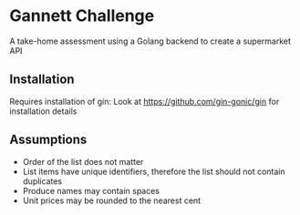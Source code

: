 # Gannett Challenge
A take-home assessment using a Golang backend to create a supermarket API

## Installation
Requires installation of gin:
Look at https://github.com/gin-gonic/gin for installation details

## Assumptions
 - Order of the list does not matter
 - List items have unique identifiers, therefore the list should not contain duplicates
 - Produce names may contain spaces
 - Unit prices may be rounded to the nearest cent